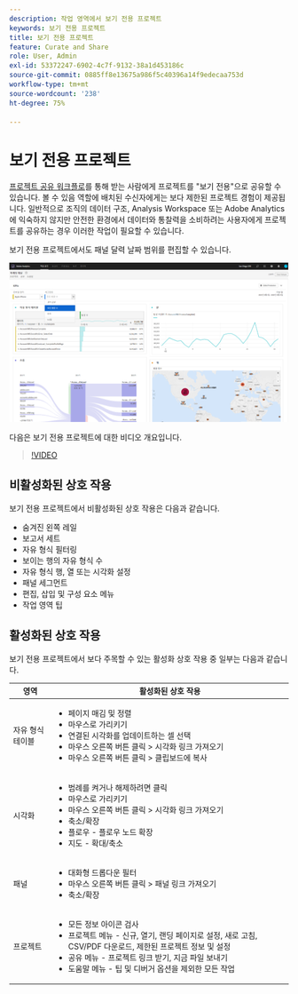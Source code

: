```yaml
---
description: 작업 영역에서 보기 전용 프로젝트
keywords: 보기 전용 프로젝트
title: 보기 전용 프로젝트
feature: Curate and Share
role: User, Admin
exl-id: 53372247-6902-4c7f-9132-38a1d453186c
source-git-commit: 0885ff8e13675a986f5c40396a14f9edecaa753d
workflow-type: tm+mt
source-wordcount: '238'
ht-degree: 75%

---
```


# 보기 전용 프로젝트

[프로젝트 공유 워크플로](/help/analyze/analysis-workspace/curate-share/share-projects.md)를 통해 받는 사람에게 프로젝트를 &quot;보기 전용&quot;으로 공유할 수 있습니다. 볼 수 있음 역할에 배치된 수신자에게는 보다 제한된 프로젝트 경험이 제공됩니다. 일반적으로 조직의 데이터 구조, Analysis Workspace 또는 Adobe Analytics에 익숙하지 않지만 안전한 환경에서 데이터와 통찰력을 소비하려는 사용자에게 프로젝트를 공유하는 경우 이러한 작업이 필요할 수 있습니다.

보기 전용 프로젝트에서도 패널 달력 날짜 범위를 편집할 수 있습니다.

![](assets/view-only-project.png)

다음은 보기 전용 프로젝트에 대한 비디오 개요입니다.

>[!VIDEO](https://video.tv.adobe.com/v/36206/?quality=12)

## 비활성화된 상호 작용

보기 전용 프로젝트에서 비활성화된 상호 작용은 다음과 같습니다.

* 숨겨진 왼쪽 레일
* 보고서 세트
* 자유 형식 필터링
* 보이는 행의 자유 형식 수
* 자유 형식 행, 열 또는 시각화 설정
* 패널 세그먼트
* 편집, 삽입 및 구성 요소 메뉴
* 작업 영역 팁

## 활성화된 상호 작용

보기 전용 프로젝트에서 보다 주목할 수 있는 활성화 상호 작용 중 일부는 다음과 같습니다.

| 영역 | 활성화된 상호 작용 |
| --- | --- |
| 자유 형식 테이블 | <ul><li>페이지 매김 및 정렬</li><li>마우스로 가리키기</li><li>연결된 시각화를 업데이트하는 셀 선택</li><li>마우스 오른쪽 버튼 클릭 > 시각화 링크 가져오기</li><li>마우스 오른쪽 버튼 클릭 > 클립보드에 복사</li></ul> |
| 시각화 | <ul><li>범례를 켜거나 해제하려면 클릭</li><li>마우스로 가리키기</li><li>마우스 오른쪽 버튼 클릭 > 시각화 링크 가져오기</li><li>축소/확장</li><li>플로우 - 플로우 노드 확장</li><li>지도 - 확대/축소</li></ul> |
| 패널 | <ul><li>대화형 드롭다운 필터</li><li>마우스 오른쪽 버튼 클릭 > 패널 링크 가져오기</li><li>축소/확장</li></ul> |
| 프로젝트 | <ul><li>모든 정보 아이콘 검사</li><li>프로젝트 메뉴 - 신규, 열기, 랜딩 페이지로 설정, 새로 고침, CSV/PDF 다운로드, 제한된 프로젝트 정보 및 설정</li><li>공유 메뉴 - 프로젝트 링크 받기, 지금 파일 보내기</li><li>도움말 메뉴 - 팁 및 디버거 옵션을 제외한 모든 작업</li></ul> |
